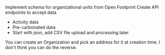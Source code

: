 Implement schema for organizational units from Open Footprint
Create API endpoints to accept data
* Activity data
* Pre-carbonated data
* Start with json, add CSV file upload and processing later

You can create an Organization and pick an address for it at creation time.
I don't think you can do the reverse.